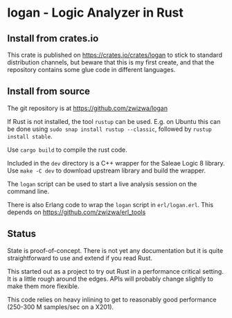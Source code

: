 logan - Logic Analyzer in Rust
==============================

Install from crates.io
----------------------

This crate is published on https://crates.io/crates/logan to stick to
standard distribution channels, but beware that this is my first
create, and that the repository contains some glue code in different
languages.


Install from source
-------------------

The git repository is at https://github.com/zwizwa/logan

If Rust is not installed, the tool `rustup` can be used.  E.g. on
Ubuntu this can be done using `sudo snap install rustup --classic`,
followed by `rustup install stable`.

Use `cargo build` to compile the rust code.

Included in the `dev` directory is a C++ wrapper for the Saleae Logic
8 library.  Use `make -C dev` to download upstream library and build
the wrapper.

The `logan` script can be used to start a live analysis session on the
command line.

There is also Erlang code to wrap the `logan` script in
`erl/logan.erl`.  This depends on https://github.com/zwizwa/erl_tools


Status
------

State is proof-of-concept.  There is not yet any documentation but it
is quite straightforward to use and extend if you read Rust.

This started out as a project to try out Rust in a performance
critical setting.  It is a little rough around the edges.  APIs will
probably change slightly to make them more flexible.

This code relies on heavy inlining to get to reasonably good
performance (250-300 M samples/sec on a X201).

